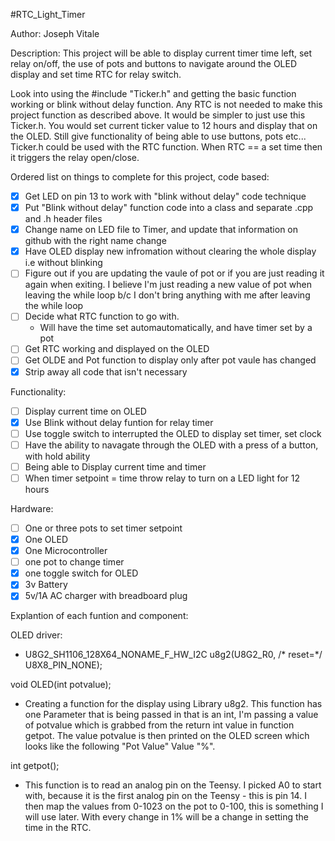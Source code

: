 #RTC_Light_Timer

Author: Joseph Vitale

Description: This project will be able to display current timer time left, set relay on/off, the use of pots and buttons to navigate around the OLED display and set time RTC for relay switch.

Look into using the #include "Ticker.h" and getting the basic function working or blink without delay function. Any RTC is not needed to make this project function as described above. It would be simpler to just use this Ticker.h. You would set current ticker value to 12 hours and display that on the OLED. Still give functionality of being able to use buttons, pots etc... Ticker.h could be used with the RTC function. When RTC == a set time then it triggers the relay open/close.


Ordered list on things to complete for this project, code based:
- [x] Get LED on pin 13 to work with "blink without delay" code technique
- [x] Put "Blink without delay" function code into a class and separate .cpp and .h header files
- [x] Change name on LED file to Timer, and update that information on github with the right name change
- [x] Have OLED display new infromation without clearing the whole display i.e without blinking
- [ ] Figure out if you are updating the vaule of pot or if you are just reading it again when exiting. I believe I'm just reading a new value of pot when leaving the while loop b/c I don't bring anything with me after leaving the while loop
- [ ] Decide what RTC function to go with. 
    - Will have the time set automautomatically, and have timer set by a pot
- [ ] Get RTC working and displayed on the OLED
- [ ] Get OLDE and Pot function to display only after pot vaule has changed
- [x] Strip away all code that isn't necessary 

Functionality:
- [ ] Display current time on OLED
- [x] Use Blink without delay funtion for relay timer
- [ ] Use toggle switch to interrupted the OLED to display set timer, set clock 
- [ ] Have the ability to navagate through the OLED with a press of a button, with hold ability
- [ ] Being able to Display current time and timer
- [ ] When timer setpoint = time throw relay to turn on a LED light for 12 hours

Hardware:
- [ ] One or three pots to set timer setpoint
- [x] One OLED
- [x] One Microcontroller
- [ ] one pot to change timer
- [x] one toggle switch for OLED
- [x] 3v Battery
- [x] 5v/1A AC charger with breadboard plug

Explantion of each funtion and component:

OLED driver:
- U8G2_SH1106_128X64_NONAME_F_HW_I2C u8g2(U8G2_R0, /* reset=*/ U8X8_PIN_NONE);


void OLED(int potvalue); 
- Creating a function for the display using Library u8g2. This function has one Parameter that is being passed in that is an int, I'm passing a value of potvalue which is grabbed from the return int value in function getpot. The value potvalue is then printed on the OLED screen which looks like the following "Pot Value" Value "%".

int getpot(); 

- This function is to read an analog pin on the Teensy. I picked A0 to start with, because it is the first analog pin on the Teensy - this is pin 14. I then map the values from 0-1023 on the pot to 0-100, this is something I will use later. With every change in 1% will be a change in setting the time in the RTC. 



